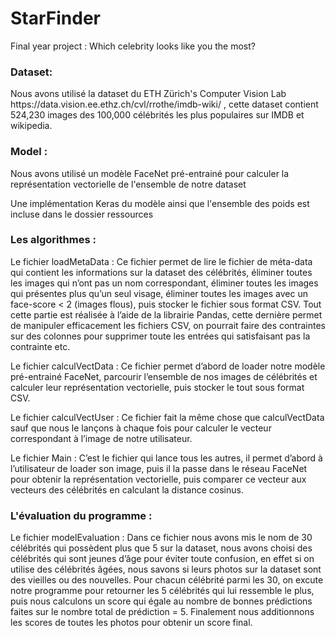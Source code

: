 # StarFinder
 Final year project : Which celebrity looks like you the most?

<h3 >Dataset: </h3> 
<p>Nous avons utilisé la dataset du ETH Zürich's Computer Vision Lab https://data.vision.ee.ethz.ch/cvl/rrothe/imdb-wiki/ , cette dataset contient 524,230 images des 100,000 célébrités  les plus populaires sur IMDB et wikipedia.</p>

<h3>Model : </h3>
<p>Nous avons utilisé un modèle FaceNet pré-entrainé pour calculer la représentation vectorielle de l'ensemble de notre dataset</p>
<p>Une implémentation Keras du modèle ainsi que l'ensemble des poids est incluse dans le dossier ressources</p>

<h3>Les algorithmes :</h3>

<p>Le fichier loadMetaData : Ce fichier permet de lire le fichier de méta-data qui contient les informations sur la dataset des célébrités, éliminer toutes les images qui n’ont pas un nom correspondant, éliminer toutes les images qui présentes plus qu’un seul visage, éliminer toutes les images avec un face-score < 2 (images flous), puis stocker le fichier sous format CSV. 
Tout cette partie est réalisée à l’aide de la librairie Pandas, cette dernière permet de manipuler efficacement les fichiers CSV, on pourrait faire des contraintes sur des colonnes pour supprimer toute les entrées qui satisfaisant pas la contrainte etc. </p>

<p>Le fichier calculVectData : Ce fichier permet d’abord de loader notre modèle pré-entrainé FaceNet, parcourir l’ensemble de nos images de célébrités et calculer leur représentation vectorielle, puis stocker le tout sous format CSV.</p>

<p>Le fichier calculVectUser : Ce fichier fait la même chose que calculVectData sauf que nous le lançons à chaque fois pour calculer le vecteur correspondant à l’image de notre utilisateur. </p>

<p>Le fichier Main : C’est le fichier qui lance tous les autres, il permet d’abord à l’utilisateur de loader son image, puis il la passe dans le réseau FaceNet pour obtenir la représentation vectorielle, puis comparer ce vecteur aux vecteurs des célébrités en calculant la distance cosinus.  </p>

<h3>L'évaluation du programme :</h3>

<p>Le fichier modelEvaluation : Dans ce fichier nous avons mis le nom de 30 célébrités qui possèdent plus que 5 sur la dataset, nous avons choisi des célébrités qui sont jeunes d’âge pour éviter toute confusion, en effet si on utilise des célébrités âgées, nous savons si leurs photos sur la dataset sont des vieilles ou des nouvelles.
Pour chacun célébrité parmi les 30, on excute notre programme pour retourner les 5 célébrités qui lui ressemble le plus, puis nous calculons un score qui égale au nombre de bonnes prédictions faites sur le nombre total de prédiction = 5. Finalement nous additionnons les scores de toutes les photos pour obtenir un score final.</p>
